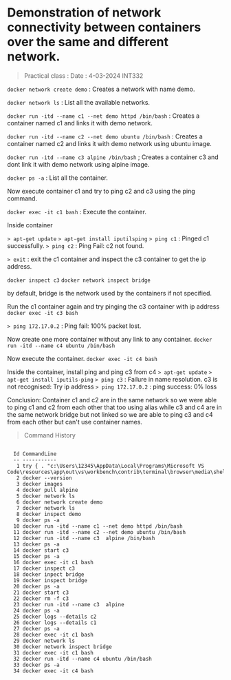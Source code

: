 # Demonstration of network connectivity between containers over the same and different network.

> Practical class : Date : 4-03-2024
> INT332


`docker network create demo` : Creates a network with name demo.

`docker network ls`  : List all the available networks.

`docker run -itd --name c1 --net demo httpd /bin/bash` : Creates a container named c1 and links it with demo network.

`docker run -itd --name c2 --net demo ubuntu /bin/bash` : Creates a container named c2 and links it with demo network using ubuntu image.

`docker run -itd --name c3 alpine /bin/bash` ; Creates a container c3 and dont link it with demo network using alpine image.

`docker ps -a` : List all the container. 

Now execute container c1 and try to ping c2 and c3 using the ping command.

`docker exec -it c1 bash` : Execute the container. 

Inside container

`> apt-get update`
`> apt-get install iputilsping`
`> ping c1` : Pinged c1 successfully.
`> ping c2` : Ping Fail: c2 not found. 

`> exit` : exit the c1 container and inspect the c3 container to get the ip address.

`docker inspect c3`
`docker network inspect bridge`

by default, bridge is the network used by the containers if not specified. 

Run the c1 container again and try pinging the c3 container with ip address
`docker exec -it c3 bash`

`> ping 172.17.0.2` : Ping fail: 100% packet lost.

Now create one more container without any link to any container.
`docker run -itd --name c4 ubuntu /bin/bash`

Now execute the container. 
`docker exec -it c4 bash`

Inside the container, install ping and ping c3 from c4
`> apt-get update`
`> apt-get install iputils-ping`
`> ping c3` : Failure in name resolution. c3 is not recognised: Try ip address
`> ping 172.17.0.2` : ping success: 0% loss

Conclusion: Container c1 and c2 are in the same network so we were able to ping c1 and c2 from each other that too using alias
while c3 and c4 are in the same network bridge but not linked so we are able to ping c3 and c4 from each other but can't use container names.

> Command History
```
    
  Id CommandLine                                                                                                                              
  -- -----------                                                                                                                              
   1 try { . "c:\Users\12345\AppData\Local\Programs\Microsoft VS Code\resources\app\out\vs\workbench\contrib\terminal\browser\media\shellIn...
   2 docker --version                                                                                                             
   3 docker images                                                                                                  
   4 docker pull alpine                                                                                      
   5 docker network ls                                                                              
   6 docker network create demo                                                  
   7 docker network ls                                                                                                                        
   8 docker inspect demo                                                                                                                      
   9 docker ps -a                                                                                                                             
  10 docker run -itd --name c1 --net demo httpd /bin/bash                                                                                     
  11 docker run -itd --name c2 --net demo ubuntu /bin/bash                                                                                    
  12 docker run -itd --name c3  alpine /bin/bash                                                                                              
  13 docker ps -a                                                                                                                             
  14 docker start c3                                                                                                                          
  15 docker ps -a                                                                                                                             
  16 docker exec -it c1 bash                                                                                                                  
  17 docker inspect c3                                                                                                                        
  18 docker inpect bridge                                                                                                                     
  19 docker inspect bridge                                                                                                                    
  20 docker ps -a                                                                                                                             
  21 docker start c3                                                                                                                          
  22 docker rm -f c3                                                                                                                          
  23 docker run -itd --name c3  alpine                                                                                                        
  24 docker ps -a                                                                                                                             
  25 docker logs --details c2                                                                                                                 
  26 docker logs --details c1                                                                                                                 
  27 docker ps -a                                                                                                                             
  28 docker exec -it c1 bash                                                                                                                  
  29 docker network ls                                                                                                                        
  30 docker network inspect bridge                                                                                                            
  31 docker exec -it c1 bash                                                                                                                  
  32 docker run -itd --name c4 ubuntu /bin/bash                                                                                               
  33 docker ps -a                                                                                                                             
  34 docker exec -it c4 bash                                                                                                                                                                                                                        
```